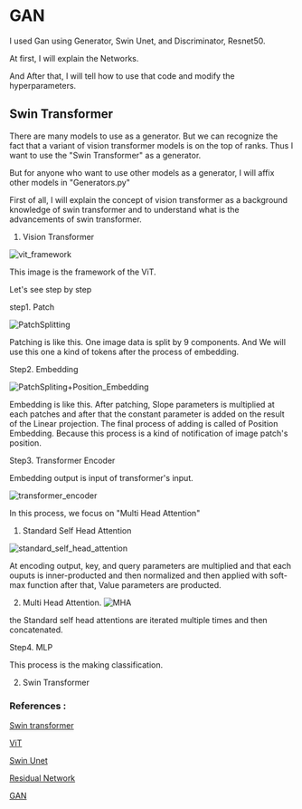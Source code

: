 # GAN  

I used Gan using Generator, Swin Unet, and Discriminator, Resnet50.

At first, I will explain the Networks.

And After that, I  will tell how to use that code and modify the hyperparameters.

## Swin Transformer

There are many models to use as a generator. But we can recognize the fact that a variant of vision transformer models is on the top of ranks. Thus I want to use the "Swin Transformer" as a generator. 

But for anyone who want to use other models as a generator, I will affix other models in "Generators.py" 

First of all, I will explain the concept of vision transformer as a background knowledge of swin transformer and to understand what is the advancements of swin transformer.
  1. Vision Transformer
    
![vit_framework](https://user-images.githubusercontent.com/117700793/200583935-322c2d75-35b7-43ba-95e0-006e0f775aac.PNG)

This image is the framework of the ViT.
    
Let's see step by step
    
step1. Patch 
    
![PatchSplitting](https://user-images.githubusercontent.com/117700793/200587023-957008db-bc71-43c0-9542-c7f9ea57e0d1.PNG)
    
Patching is like this. One image data is split by 9 components.
And We will use this one a kind of tokens after the process of embedding.
    
Step2. Embedding
    
![PatchSpliting+Position_Embedding](https://user-images.githubusercontent.com/117700793/200587311-8ce4cbe1-77bd-4e0a-8d5e-93782cb0cbbd.PNG)
    
Embedding is like this. After patching, Slope parameters is multiplied at each patches and after that the constant parameter is added on the result of the Linear projection. The final process of adding  is called of Position Embedding. Because this process is a kind of notification of image patch's position.
    
Step3. Transformer Encoder
    
Embedding output is input of transformer's input.
    
![transformer_encoder](https://user-images.githubusercontent.com/117700793/200589005-1ba0da5f-1ec9-4ccc-b76c-62b8c22b58ef.PNG)
    
In this process, we focus on "Multi Head Attention"
      
1. Standard Self Head Attention
      
![standard_self_head_attention](https://user-images.githubusercontent.com/117700793/200592040-243c0ccc-2d4a-4d86-b21e-04a46651e7b1.PNG)
      
At encoding output, key, and query parameters are multiplied and that each ouputs is inner-producted and then normalized and then applied with soft-max function       after that, Value parameters are producted.
      
2. Multi Head Attention.
![MHA](https://user-images.githubusercontent.com/117700793/200593317-7bbc600d-4315-486e-aeb7-6e426c4bf305.PNG)
      
the Standard self head attentions are iterated multiple times and then concatenated.
      
Step4. MLP
    
This process is the making classification.
    
  
2. Swin Transformer


### References :

[Swin transformer](https://arxiv.org/pdf/2103.14030v1.pdf)

[ViT](https://arxiv.org/pdf/2010.11929.pdf)

[Swin Unet](https://arxiv.org/pdf/2105.05537.pdf)

[Residual Network](https://arxiv.org/pdf/1512.03385.pdf)

[GAN](https://arxiv.org/pdf/1406.2661.pdf)

